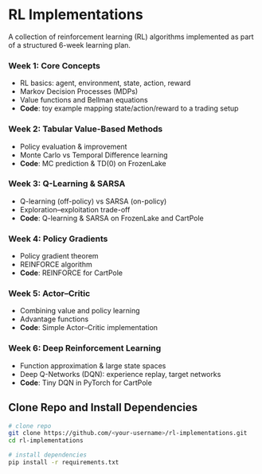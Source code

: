 # RL Implementations 

A collection of reinforcement learning (RL) algorithms implemented as part of a structured 6-week learning plan.  

### Week 1: Core Concepts
- RL basics: agent, environment, state, action, reward  
- Markov Decision Processes (MDPs)  
- Value functions and Bellman equations  
- **Code**: toy example mapping state/action/reward to a trading setup  

### Week 2: Tabular Value-Based Methods
- Policy evaluation & improvement  
- Monte Carlo vs Temporal Difference learning  
- **Code**: MC prediction & TD(0) on FrozenLake  

### Week 3: Q-Learning & SARSA
- Q-learning (off-policy) vs SARSA (on-policy)  
- Exploration–exploitation trade-off  
- **Code**: Q-learning & SARSA on FrozenLake and CartPole  

### Week 4: Policy Gradients
- Policy gradient theorem  
- REINFORCE algorithm  
- **Code**: REINFORCE for CartPole  

### Week 5: Actor–Critic
- Combining value and policy learning  
- Advantage functions  
- **Code**: Simple Actor–Critic implementation  

### Week 6: Deep Reinforcement Learning
- Function approximation & large state spaces  
- Deep Q-Networks (DQN): experience replay, target networks  
- **Code**: Tiny DQN in PyTorch for CartPole  


## Clone Repo and Install Dependencies

```bash
# clone repo
git clone https://github.com/<your-username>/rl-implementations.git
cd rl-implementations

# install dependencies
pip install -r requirements.txt
```

